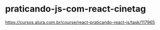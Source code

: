 # praticando-js-com-react-cinetag
https://cursos.alura.com.br/course/react-praticando-react-js/task/117965

